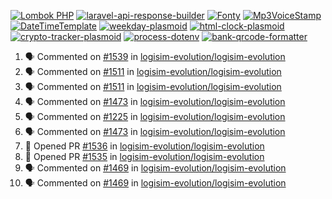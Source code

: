 [![Lombok PHP](https://github-readme-stats.vercel.app/api/pin/?username=MarcinOrlowski&repo=lombok-php&theme=default&hide_border=true&title_color=87c9c3&text_color=62696d&icon_color=636a6d&bg_color=30393e)](https://github.com/MarcinOrlowski/lombok-php)
[![laravel-api-response-builder](https://github-readme-stats.vercel.app/api/pin/?username=MarcinOrlowski&repo=laravel-api-response-builder&theme=default&hide_border=true&title_color=87c9c3&text_color=62696d&icon_color=636a6d&bg_color=30393e)](https://github.com/MarcinOrlowski/laravel-api-response-builder)
[![Fonty](https://github-readme-stats.vercel.app/api/pin/?username=MarcinOrlowski&repo=Fonty&theme=default&hide_border=true&title_color=87c9c3&text_color=62696d&icon_color=636a6d&bg_color=30393e)](https://github.com/MarcinOrlowski/Fonty)
[![Mp3VoiceStamp](https://github-readme-stats.vercel.app/api/pin/?username=MarcinOrlowski&repo=Mp3VoiceStamp&theme=default&hide_border=true&title_color=87c9c3&text_color=62696d&icon_color=636a6d&bg_color=30393e)](https://github.com/MarcinOrlowski/Mp3VoiceStamp)
[![DateTimeTemplate](https://github-readme-stats.vercel.app/api/pin/?username=MarcinOrlowski&repo=DateTimeTemplate&theme=default&hide_border=true&title_color=87c9c3&text_color=62696d&icon_color=636a6d&bg_color=30393e)](https://github.com/MarcinOrlowski/DateTimeTemplate)
[![weekday-plasmoid](https://github-readme-stats.vercel.app/api/pin/?username=MarcinOrlowski&repo=weekday-plasmoid&theme=default&hide_border=true&title_color=87c9c3&text_color=62696d&icon_color=636a6d&bg_color=30393e)](https://github.com/MarcinOrlowski/weekday-plasmoid)
[![html-clock-plasmoid](https://github-readme-stats.vercel.app/api/pin/?username=MarcinOrlowski&repo=html-clock-plasmoid&theme=default&hide_border=true&title_color=87c9c3&text_color=62696d&icon_color=636a6d&bg_color=30393e)](https://github.com/MarcinOrlowski/html-clock-plasmoid)
[![crypto-tracker-plasmoid](https://github-readme-stats.vercel.app/api/pin/?username=MarcinOrlowski&repo=crypto-tracker-plasmoid&theme=default&hide_border=true&title_color=87c9c3&text_color=62696d&icon_color=636a6d&bg_color=30393e)](https://github.com/MarcinOrlowski/crypto-tracker-plasmoid)
[![process-dotenv](https://github-readme-stats.vercel.app/api/pin/?username=MarcinOrlowski&repo=process-dotenv&theme=default&hide_border=true&title_color=87c9c3&text_color=62696d&icon_color=636a6d&bg_color=30393e)](https://github.com/MarcinOrlowski/process-dotenv)
[![bank-qrcode-formatter](https://github-readme-stats.vercel.app/api/pin/?username=MarcinOrlowski&repo=bank-qrcode-formatter&theme=default&hide_border=true&title_color=87c9c3&text_color=62696d&icon_color=636a6d&bg_color=30393e)](https://github.com/MarcinOrlowski/bank-qrcode-formatter)

<!--START_SECTION:activity-->
1. 🗣 Commented on [#1539](https://github.com/logisim-evolution/logisim-evolution/issues/1539) in [logisim-evolution/logisim-evolution](https://github.com/logisim-evolution/logisim-evolution)
2. 🗣 Commented on [#1511](https://github.com/logisim-evolution/logisim-evolution/issues/1511) in [logisim-evolution/logisim-evolution](https://github.com/logisim-evolution/logisim-evolution)
3. 🗣 Commented on [#1511](https://github.com/logisim-evolution/logisim-evolution/issues/1511) in [logisim-evolution/logisim-evolution](https://github.com/logisim-evolution/logisim-evolution)
4. 🗣 Commented on [#1473](https://github.com/logisim-evolution/logisim-evolution/issues/1473) in [logisim-evolution/logisim-evolution](https://github.com/logisim-evolution/logisim-evolution)
5. 🗣 Commented on [#1225](https://github.com/logisim-evolution/logisim-evolution/issues/1225) in [logisim-evolution/logisim-evolution](https://github.com/logisim-evolution/logisim-evolution)
6. 🗣 Commented on [#1473](https://github.com/logisim-evolution/logisim-evolution/issues/1473) in [logisim-evolution/logisim-evolution](https://github.com/logisim-evolution/logisim-evolution)
7. 💪 Opened PR [#1536](https://github.com/logisim-evolution/logisim-evolution/pull/1536) in [logisim-evolution/logisim-evolution](https://github.com/logisim-evolution/logisim-evolution)
8. 💪 Opened PR [#1535](https://github.com/logisim-evolution/logisim-evolution/pull/1535) in [logisim-evolution/logisim-evolution](https://github.com/logisim-evolution/logisim-evolution)
9. 🗣 Commented on [#1469](https://github.com/logisim-evolution/logisim-evolution/issues/1469) in [logisim-evolution/logisim-evolution](https://github.com/logisim-evolution/logisim-evolution)
10. 🗣 Commented on [#1469](https://github.com/logisim-evolution/logisim-evolution/issues/1469) in [logisim-evolution/logisim-evolution](https://github.com/logisim-evolution/logisim-evolution)
<!--END_SECTION:activity-->
